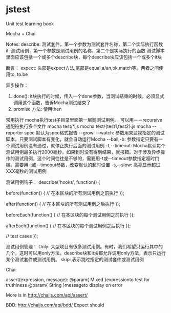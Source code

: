 # jstest
Unit test learning book

Mocha + Chai

Notes:
describe: 测试套件，第一个参数为测试套件名称，第二个实际执行函数
it: 测试用例，第一个参数是测试用例的名称，第二个是实际执行的函数
测试脚本里面应该包括一个或多个describe块，每个describe块应该包括一个或多个it块

断言：
expect: 头部是expect方法,尾部是equal,a/an,ok,match等。两者之间使用to, to.be

异步操作：
1. done(): it块执行的时候，传入一个done参数，当测试结束的时候，必须显式调用这个函数，告诉Mocha测试结束了
2. promise 方法: 使用then


常用执行
mocha执行test子目录里面第一层鹅测试用例。
可以用－－recursive
通配符执行多个文件
mocha test/*.js
mocha test/{test1,test2}.js
mocha --reporter spec 默认为spec格式报告
--growl
--watch: 参数用来监视指定的测试脚本。只要测试脚本有变化，就会自动运行Mocha
--bail,-b: 参数指定只要有一个测试用例没有通过，就停止执行后面的测试用例
-t,--timeout: Mocha默认每个测试用例最多执行2000毫秒，如果到时没有得到结果，就报错。对于涉及异步操作的测试用例，这个时间往往是不够的，需要用-t或--timeout参数指定超时门槛。需要用-t或--timeout参数，改变默认的超时设置
-s,--slow: 高亮显示超过XXX毫秒的测试用例

测试用例钩子：
describe('hooks', function() {

  before(function() {
    // 在本区块的所有测试用例之前执行
  });

  after(function() {
    // 在本区块的所有测试用例之后执行
  });

  beforeEach(function() {
    // 在本区块的每个测试用例之前执行
  });

  afterEach(function() {
    // 在本区块的每个测试用例之后执行
  });

  // test cases
});

测试用例管理：
Only: 大型项目有很多测试用例。有时，我们希望只运行其中的几个，这时可以用only方法。describe块和it块都允许调用only方法，表示只运行某个测试套件或测试用例。
skip: 表示跳过指定的测试套件或测试用例


Chai:

assert(expression, message):
@param{ Mixed }expressionto test for truthiness
@param{ String }messageto display on error

More is in http://chaijs.com/api/assert/

BDD: http://chaijs.com/api/bdd/
Expect
should


















